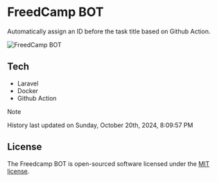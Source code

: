 # FreedCamp BOT

Automatically assign an ID before the task title based on Github Action.

![FreedCamp BOT](https://repository-images.githubusercontent.com/737932867/7d34798b-2680-471c-b089-a78a718d3d6a)

## Tech

- Laravel
- Docker
- Github Action

> [!NOTE]  
> History last updated on Sunday, October 20th, 2024, 8:09:57 PM

## License

The Freedcamp BOT is open-sourced software licensed under the [MIT license](https://opensource.org/licenses/MIT).
